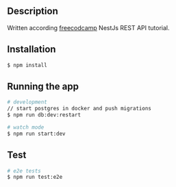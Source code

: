 
## Description

Written according  [freecodcamp](https://www.youtube.com/watch?v=GHTA143_b-s) NestJs REST API tutorial.

## Installation

```bash
$ npm install
```

## Running the app

```bash
# development
// start postgres in docker and push migrations
$ npm run db:dev:restart

# watch mode
$ npm run start:dev

```

## Test

```bash
# e2e tests
$ npm run test:e2e

```
